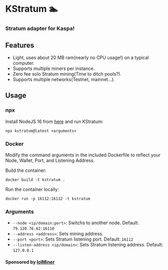 # KStratum 🏊
### Stratum adapter for Kaspa!

## Features
* Light, uses about 20 MB ram(nearly no CPU usage!) on a typical computer.
* Supports multiple miners per instance.
* Zero fee solo Stratum mining(Time to ditch pools?).
* Supports multiple networks(Testnet, mainnet...).

## Usage
### npx
Install NodeJS 16 from [here](https://nodejs.org/) and run KStratum:
```
npx kstratum@latest <arguments>
```

### Docker
Modify the command arguments in the included Dockerfile to reflect your Node, Wallet, Port, and Listening Address.

Build the container:
```
docker build -t kstratum .
```

Run the container locally:
```
docker run -p 16112:16112 -t kstratum
```

### Arguments
* ``--node <ip/domain:port>``: Switchs to another node. Default: `79.120.76.62:16110`
* ``--address <address>``: Sets mining address.
* ``--port <port>``: Sets Stratum listening port. Default: `16112`
* ``--listen-address <ip/domain>``: Sets Stratum listening address. Default: `127.0.0.1`

#### Sponsored by [lolMiner](https://github.com/Lolliedieb/lolMiner-releases)
